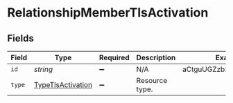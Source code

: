 # RelationshipMemberTlsActivation


## Fields

| Field                                                         | Type                                                          | Required                                                      | Description                                                   | Example                                                       |
| ------------------------------------------------------------- | ------------------------------------------------------------- | ------------------------------------------------------------- | ------------------------------------------------------------- | ------------------------------------------------------------- |
| `id`                                                          | *string*                                                      | :heavy_minus_sign:                                            | N/A                                                           | aCtguUGZzb2W9Euo4moOR                                         |
| `type`                                                        | [TypeTlsActivation](../../models/shared/typetlsactivation.md) | :heavy_minus_sign:                                            | Resource type.                                                |                                                               |